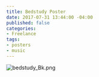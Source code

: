 ```yaml
---
title: Bedstudy Poster
date: 2017-07-31 13:44:00 -04:00
published: false
categories:
- Freelance
tags:
- posters
- music
---
```


![bedstudy_Bk.png](/uploads/bedstudy_Bk.png)
